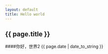 ```yaml
---
layout: default
title: Hello world
---
```


## {{ page.title }}
####你好，世界2
{{ page.date | date_to_string }}